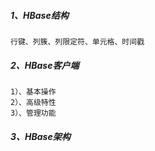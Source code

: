 
##### 1、HBase结构
    行键、列簇、列限定符、单元格、时间戳
    
##### 2、HBase客户端
    1）、基本操作
    2）、高级特性
    3）、管理功能
    
##### 3、HBase架构

